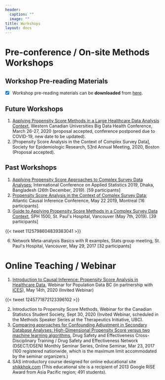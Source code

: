 ```yaml
---
header:
  caption: ""
  image: ""
title: Workshops
layout: docs
---
```



# Pre-conference / On-site Methods Workshops

## Workshop Pre-reading Materials

- [x] Workshop pre-reading materials can be **downloaded** from [here](/Workshops/materials/).

## Future Workshops

  1. [Applying Propensity Score Methods in a Large Healthcare Data Analysis Context](https://cumming.ucalgary.ca/centres/centre-health-informatics/education/conferences/western-canadian-universities-big-data-health-conference-2020), Western Canadian Universities Big Data Health Conference, March 26-27, 2020 (proposal accepted, conference postponed due to COVID-19, new date to be updated).
  2. [Propensity Score Analysis in the Context of Complex Survey Data], Society for Epidemiologic Research, 53rd Annual Meeting, 2020, Boston (Proposal accepted).

## Past Workshops

  1. [Applying Propensity Score Approaches to Complex Survey Data Analyses](https://icas2019.isrt.ac.bd/home/conference-workshops); International Conference on Applied Statistics 2019, Dhaka, Bangladesh (26th December, 2019). [59 participants] 
  2. [Propensity Score Analysis in the Context of Complex Survey Data](https://www.mcgill.ca/epi-biostat-occh/seminars-events/atlantic-causal-inference-conference-2019/workshop-descriptions); Atlantic Causal Inference Conference, May 22 2019, Montreal [16 participants]. 
  3. [Guide to Applying Propensity Score Methods in a Complex Survey Data Context](http://www.cheos.ubc.ca/news/event/workshop-guide-to-applying-propensity-score-methods-in-a-complex-survey-data-context/), SPH 1500, St. Paul's Hospital, Vancouver (May 7th, 2019). [39 participants] 

{{< tweet 1125798604839383041 >}}

  6. Network Meta-analysis Basics with R examples, Stats group meeting, St. Paul's Hospital, Vancouver, May 29, 2017 [32 participants]

# Online Teaching / Webinar

  1. [Introduction to Causal Inference: Propensity Score Analysis in Healthcare Data](https://www.popdata.bc.ca/events/etu/Advanced_Methods_Causal_Inf_May14_2020), Webinar for Population Data BC (in partnership with [ICES](https://www.ices.on.ca/)), May 14th, 2020 (Invited Webinar) 

{{< tweet 1245771872123396102 >}}

  2.	Introduction to Propensity Score Methods, Webinar for the Canadian Statistics Student Society, Sept 30, 2020 (Invited Webinar, scheduled in the Methods Speaker Series at the Therapeutics Initiative, UBC).
  3. [Comparing approaches for Confounding Adjustment in Secondary Database Analyses: High-Dimensional Propensity Score versus two machine learning algorithms](http://www.safeandeffectiverx.com/events/view/52), Drug Safety and Effectiveness Cross-Disciplinary Training  / Drug Safety and Effectiveness Network (DSECT/DSEN) Monthly Seminar Series, Online Seminar, Mar 23, 2017 (100 registered nationwide, which is the maximum limit accommodated by the seminar organizers.)
  4. SAS introductory course designed for online educational site [shikkhok.com](https://tinyurl.com/SASbangla) (This educational site is a recipient of 2013 Google RISE Award from Asia Pacific region; 491 students). 
